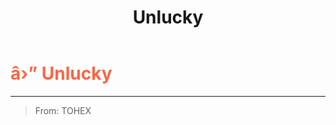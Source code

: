 ﻿---
lang: en-US
title: Unlucky
prev:
next:
---

# <font color=#ff6347>â›” <b>Unlucky</b></font> <Badge text="Harmful" type="tip" vertical="middle"/>
---

> From: TOHEX
